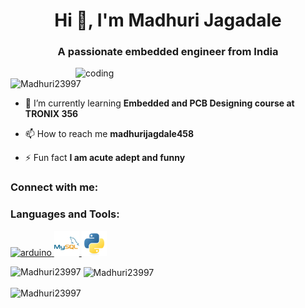 <h1 align="center">Hi 👋, I'm Madhuri Jagadale</h1>
<h3 align="center">A passionate embedded engineer from India</h3>

<img align="right" alt="coding" width="400" src="https://media.tenor.com/IF2JdxzmyN4AAAAj/coding-girl.gif">

<p align="left"> <img src="https://komarev.com/ghpvc/?username=Madhuri23997&label=Profile%20views&color=0e75b6&style=flat" alt="Madhuri23997" /> </p>

- 🌱 I’m currently learning **Embedded and PCB Designing course at TRONIX 356**

- 📫 How to reach me **madhurijagdale458**

- ⚡ Fun fact **I am acute adept and funny**

<h3 align="left">Connect with me:</h3>
<p align="left">
</p>

<h3 align="left">Languages and Tools:</h3>
<p align="left"> <a href="https://www.arduino.cc/" target="_blank" rel="noreferrer"> <img src="https://cdn.worldvectorlogo.com/logos/arduino-1.svg" alt="arduino" width="40" height="40"/> </a> <a href="https://www.mysql.com/" target="_blank" rel="noreferrer"> <img src="https://raw.githubusercontent.com/devicons/devicon/master/icons/mysql/mysql-original-wordmark.svg" alt="mysql" width="40" height="40"/> </a> <a href="https://www.python.org" target="_blank" rel="noreferrer"> <img src="https://raw.githubusercontent.com/devicons/devicon/master/icons/python/python-original.svg" alt="python" width="40" height="40"/> </a> </p>

<p><img align="left" src="https://github-readme-stats.vercel.app/api/top-langs?username=&show_Madhuri23997icons=true&locale=en&layout=compact" alt="Madhuri23997" /></p>

<p>&nbsp;<img align="center" src="https://github-readme-stats.vercel.app/api?username=Madhuri23997&show_icons=true&locale=en" alt="Madhuri23997" /></p>

<p><img align="center" src="https://github-readme-streak-stats.herokuapp.com/?user=Madhuri23997&" alt="Madhuri23997" /></p>
